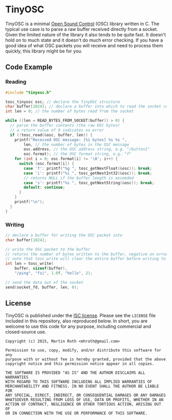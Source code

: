# TinyOSC

TinyOSC is a minimal [Open Sound Control](http://opensoundcontrol.org/) (OSC) library written in C. The typical use case is to parse a raw buffer received directly from a socket. Given the limited nature of the library it also tends to be quite fast. It doesn't hold on to much state and it doesn't do much error checking. If you have a good idea of what OSC packets you will receive and need to process them quickly, this library might be for you.

## Code Example
### Reading
```C
#include "tinyosc.h"

tosc_tinyosc osc; // declare the TinyOSC structure
char buffer[1024]; // declare a buffer into which to read the socket contents
int len = 0; // the number of bytes read from the socket

while ((len = READ_BYTES_FROM_SOCKET(buffer)) > 0) {
  // parse the buffer contents (the raw OSC bytes)
  // a return value of 0 indicates no error
  if (!tosc_read(&osc, buffer, len)) {
    printf("Received OSC message: [%i bytes] %s %s ",
        len, // the number of bytes in the OSC message
        osc.address, // the OSC address string, e.g. "/button1"
        osc.format); // the OSC format string, e.g. "f"
    for (int i = 0; osc.format[i] != '\0'; i++) {
      switch (osc.format[i]) {
        case 'f': printf("%g ", tosc_getNextFloat(&osc)); break;
        case 'i': printf("%i ", tosc_getNextInt32(&osc)); break;
        // returns NULL if the buffer length is exceeded
        case 's': printf("%s ", tosc_getNextString(&osc)); break;
        default: continue;
      }
    }
    printf("\n");
  }
}
```

### Writing
```C
// declare a buffer for writing the OSC packet into
char buffer[1024];

// write the OSC packet to the buffer
// returns the number of bytes written to the buffer, negative on error
// note that tosc_write will clear the entire buffer before writing to it
int len = tosc_write(
    buffer, sizeof(buffer),
    "/ping", "fsi", 1.0f, "hello", 2);

// send the data out of the socket
send(socket_fd, buffer, len, 0);
```

## License
TinyOSC is published under the [ISC license](http://opensource.org/licenses/ISC). Please see the `LICENSE` file included in this repository, also reproduced below. In short, you are welcome to use this code for any purpose, including commercial and closed-source use.

```
Copyright (c) 2015, Martin Roth <mhroth@gmail.com>

Permission to use, copy, modify, and/or distribute this software for any
purpose with or without fee is hereby granted, provided that the above
copyright notice and this permission notice appear in all copies.

THE SOFTWARE IS PROVIDED "AS IS" AND THE AUTHOR DISCLAIMS ALL WARRANTIES
WITH REGARD TO THIS SOFTWARE INCLUDING ALL IMPLIED WARRANTIES OF
MERCHANTABILITY AND FITNESS. IN NO EVENT SHALL THE AUTHOR BE LIABLE FOR
ANY SPECIAL, DIRECT, INDIRECT, OR CONSEQUENTIAL DAMAGES OR ANY DAMAGES
WHATSOEVER RESULTING FROM LOSS OF USE, DATA OR PROFITS, WHETHER IN AN
ACTION OF CONTRACT, NEGLIGENCE OR OTHER TORTIOUS ACTION, ARISING OUT OF
OR IN CONNECTION WITH THE USE OR PERFORMANCE OF THIS SOFTWARE.
```
